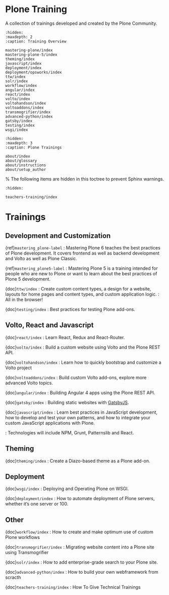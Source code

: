 # Plone Training

A collection of trainings developed and created by the Plone Community.


```{toctree}
:hidden:
:maxdepth: 2
:caption: Training Overview

mastering-plone/index
mastering-plone-5/index
theming/index
javascript/index
deployment/index
deployment/opsworks/index
ttw/index
solr/index
workflow/index
angular/index
react/index
volto/index
voltohandson/index
voltoaddons/index
transmogrifier/index
advanced-python/index
gatsby/index
testing/index
wsgi/index
```

```{toctree}
:hidden:
:maxdepth: 3
:caption: Plone Trainings

about/index
about/glossary
about/instructions
about/setup_author
```

% The following items are hidden in this toctree to prevent Sphinx warnings.

```{toctree}
:hidden:

teachers-training/index
```


# Trainings

## Development and Customization


{ref}`mastering_plone-label`
: Mastering Plone 6 teaches the best practices of Plone development. It covers frontend as well as backend development and Volto as well as Plone Classic.

{ref}`mastering_plone5-label`
: Mastering Plone 5 is a training intended for people who are new to Plone or want to learn about the best practices of Plone 5 development.

{doc}`ttw/index`
: Create custom content types, a design for a website, layouts for home pages and content types, and custom application logic.
: All in the browser!

{doc}`testing/index`
: Best practices for testing Plone add-ons.


## Volto, React and Javascript


{doc}`react/index`
: Learn React, Redux and React-Router.

{doc}`volto/index`
: Build a custom website using Volto and the Plone REST API.

{doc}`voltohandson/index`
: Learn how to quickly bootstrap and customize a Volto project

{doc}`voltoaddons/index`
: Build custom Volto add-ons, explore more advanced Volto topics.

{doc}`angular/index`
: Building Angular 4 apps using the Plone REST API.

{doc}`gatsby/index`
: Building static websites with [GatsbyJS](https://www.gatsbyjs.org/).

{doc}`javascript/index`
: Learn best practices in JavaScript development, how to develop and test your own patterns, and how to integrate your custom JavaScript applications with Plone.

: Technologies will include NPM, Grunt, Patternslib and React.


## Theming

{doc}`theming/index`
: Create a Diazo-based theme as a Plone add-on.


## Deployment

{doc}`wsgi/index`
: Deploying and Operating Plone on WSGI.

{doc}`deployment/index`
: How to automate deployment of Plone servers, whether it’s one server or 100.


## Other

{doc}`workflow/index`
: How to create and make optimum use of custom Plone workflows

{doc}`transmogrifier/index`
: Migrating website content into a Plone site using Transmogrifier

{doc}`solr/index`
: How to add enterprise-grade search to your Plone site.

{doc}`advanced-python/index`
: How to build your own webframework from scracth

{doc}`teachers-training/index`
: How To Give Technical Trainings

